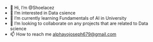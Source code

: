 - 👋 Hi, I’m @Shoelacez
- 👀 I’m interested in Data csience
- 🌱 I’m currently learning Fundamentals of AI in University
- 💞️ I’m looking to collaborate on any projects that are related to Data science
- 📫 How to reach me alphayojoseph679@gmail.com


